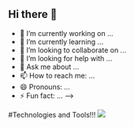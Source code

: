 ## Hi there 👋



- 🔭 I’m currently working on ...
- 🌱 I’m currently learning ...
- 👯 I’m looking to collaborate on ...
- 🤔 I’m looking for help with ...
- 💬 Ask me about ...
- 📫 How to reach me: ...
- 😄 Pronouns: ...
- ⚡ Fun fact: ...
-->

#Technologies and Tools!!! 
  <img src="https://cdn.jsdelivr.net/gh/devicons/devicon@latest/icons/python/python-original-wordmark.svg" />
          
